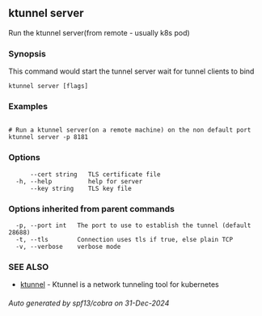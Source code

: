 ## ktunnel server

Run the ktunnel server(from remote - usually k8s pod)

### Synopsis

This command would start the tunnel server wait for tunnel clients to bind

```
ktunnel server [flags]
```

### Examples

```

# Run a ktunnel server(on a remote machine) on the non default port
ktunnel server -p 8181

```

### Options

```
      --cert string   TLS certificate file
  -h, --help          help for server
      --key string    TLS key file
```

### Options inherited from parent commands

```
  -p, --port int   The port to use to establish the tunnel (default 28688)
  -t, --tls        Connection uses tls if true, else plain TCP
  -v, --verbose    verbose mode
```

### SEE ALSO

* [ktunnel](ktunnel.md)	 - Ktunnel is a network tunneling tool for kubernetes

###### Auto generated by spf13/cobra on 31-Dec-2024
